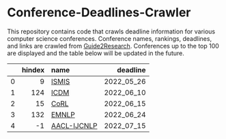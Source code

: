 # Conference-Deadlines-Crawler 

 This repository contains code that crawls deadline information for various computer science conferences. Conference names, rankings, deadlines, and links are crawled from [Guide2Research](https://www.guide2research.com/topconf/machine-learning). Conferences up to the top 100 are displayed and the table below will be updated in the future.

|    |   hindex | name                                     |   deadline |
|---:|---------:|:-----------------------------------------|-----------:|
|  0 |        9 | [ISMIS](https://ismis2022.icar.cnr.it/)  | 2022_05_26 |
|  1 |      124 | [ICDM](https://icdm22.cse.usf.edu/)      | 2022_06_10 |
|  2 |       15 | [CoRL](https://corl2022.org)             | 2022_06_15 |
|  3 |      132 | [EMNLP](https://2022.emnlp.org/)         | 2022_06_24 |
|  4 |       -1 | [AACL-IJCNLP](https://www.aacl2022.org/) | 2022_07_15 |